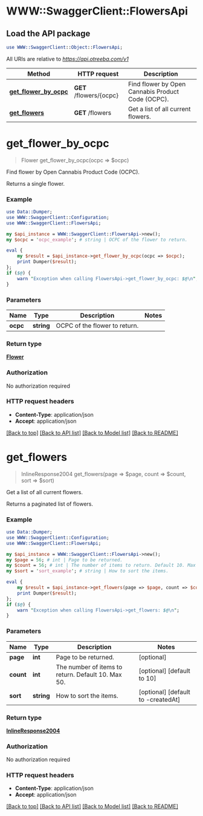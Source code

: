 # WWW::SwaggerClient::FlowersApi

## Load the API package
```perl
use WWW::SwaggerClient::Object::FlowersApi;
```

All URIs are relative to *https://api.otreeba.com/v1*

Method | HTTP request | Description
------------- | ------------- | -------------
[**get_flower_by_ocpc**](FlowersApi.md#get_flower_by_ocpc) | **GET** /flowers/{ocpc} | Find flower by Open Cannabis Product Code (OCPC).
[**get_flowers**](FlowersApi.md#get_flowers) | **GET** /flowers | Get a list of all current flowers.


# **get_flower_by_ocpc**
> Flower get_flower_by_ocpc(ocpc => $ocpc)

Find flower by Open Cannabis Product Code (OCPC).

Returns a single flower.

### Example 
```perl
use Data::Dumper;
use WWW::SwaggerClient::Configuration;
use WWW::SwaggerClient::FlowersApi;

my $api_instance = WWW::SwaggerClient::FlowersApi->new();
my $ocpc = 'ocpc_example'; # string | OCPC of the flower to return.

eval { 
    my $result = $api_instance->get_flower_by_ocpc(ocpc => $ocpc);
    print Dumper($result);
};
if ($@) {
    warn "Exception when calling FlowersApi->get_flower_by_ocpc: $@\n";
}
```

### Parameters

Name | Type | Description  | Notes
------------- | ------------- | ------------- | -------------
 **ocpc** | **string**| OCPC of the flower to return. | 

### Return type

[**Flower**](Flower.md)

### Authorization

No authorization required

### HTTP request headers

 - **Content-Type**: application/json
 - **Accept**: application/json

[[Back to top]](#) [[Back to API list]](../README.md#documentation-for-api-endpoints) [[Back to Model list]](../README.md#documentation-for-models) [[Back to README]](../README.md)

# **get_flowers**
> InlineResponse2004 get_flowers(page => $page, count => $count, sort => $sort)

Get a list of all current flowers.

Returns a paginated list of flowers.

### Example 
```perl
use Data::Dumper;
use WWW::SwaggerClient::Configuration;
use WWW::SwaggerClient::FlowersApi;

my $api_instance = WWW::SwaggerClient::FlowersApi->new();
my $page = 56; # int | Page to be returned.
my $count = 56; # int | The number of items to return. Default 10. Max 50.
my $sort = 'sort_example'; # string | How to sort the items.

eval { 
    my $result = $api_instance->get_flowers(page => $page, count => $count, sort => $sort);
    print Dumper($result);
};
if ($@) {
    warn "Exception when calling FlowersApi->get_flowers: $@\n";
}
```

### Parameters

Name | Type | Description  | Notes
------------- | ------------- | ------------- | -------------
 **page** | **int**| Page to be returned. | [optional] 
 **count** | **int**| The number of items to return. Default 10. Max 50. | [optional] [default to 10]
 **sort** | **string**| How to sort the items. | [optional] [default to -createdAt]

### Return type

[**InlineResponse2004**](InlineResponse2004.md)

### Authorization

No authorization required

### HTTP request headers

 - **Content-Type**: application/json
 - **Accept**: application/json

[[Back to top]](#) [[Back to API list]](../README.md#documentation-for-api-endpoints) [[Back to Model list]](../README.md#documentation-for-models) [[Back to README]](../README.md)

